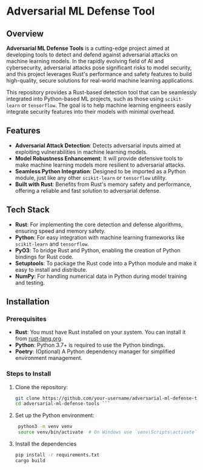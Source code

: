 # Adversarial ML Defense Tool

## Overview

**Adversarial ML Defense Tools** is a cutting-edge project aimed at developing tools to detect and defend against adversarial attacks on machine learning models. In the rapidly evolving field of AI and cybersecurity, adversarial attacks pose significant risks to model security, and this project leverages Rust's performance and safety features to build high-quality, secure solutions for real-world machine learning applications.

This repository provides a Rust-based detection tool that can be seamlessly integrated into Python-based ML projects, such as those using `scikit-learn` or `tensorflow`. The goal is to help machine learning engineers easily integrate security features into their models with minimal overhead.

## Features

- **Adversarial Attack Detection**: Detects adversarial inputs aimed at exploiting vulnerabilities in machine learning models.
- **Model Robustness Enhancement**: It will provide defensive tools to make machine learning models more resilient to adversarial attacks.
- **Seamless Python Integration**: Designed to be imported as a Python module, just like any other `scikit-learn` or `tensorflow` utility.
- **Built with Rust**: Benefits from Rust's memory safety and performance, offering a reliable and fast solution to adversarial defense.

## Tech Stack

- **Rust**: For implementing the core detection and defense algorithms, ensuring speed and memory safety.
- **Python**: For easy integration with machine learning frameworks like `scikit-learn` and `tensorflow`.
- **PyO3**: To bridge Rust and Python, enabling the creation of Python bindings for Rust code.
- **Setuptools**: To package the Rust code into a Python module and make it easy to install and distribute.
- **NumPy**: For handling numerical data in Python during model training and testing.

## Installation

### Prerequisites
- **Rust**: You must have Rust installed on your system. You can install it from [rust-lang.org](https://www.rust-lang.org/tools/install).
- **Python**: Python 3.7+ is required to use the Python bindings.
- **Poetry**: (Optional) A Python dependency manager for simplified environment management.

### Steps to Install

1. Clone the repository:
   ```bash
   git clone https://github.com/your-username/adversarial-ml-defense-tools.git
   cd adversarial-ml-defense-tools ```

2. Set up the Python environment:
   ```bash
    python3 -m venv venv
    source venv/bin/activate  # On Windows use `venv\Scripts\activate`
   ```
3. Install the dependencies
   ```bash
   pip install -r requirements.txt
   cargo build
   ``` 
